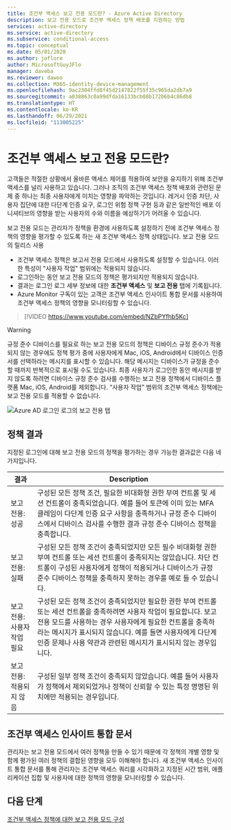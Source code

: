 ```yaml
---
title: 조건부 액세스 보고 전용 모드란? - Azure Active Directory
description: 보고 전용 모드로 조건부 액세스 정책 배포를 지원하는 방법
services: active-directory
ms.service: active-directory
ms.subservice: conditional-access
ms.topic: conceptual
ms.date: 05/01/2020
ms.author: joflore
author: MicrosoftGuyJFlo
manager: daveba
ms.reviewer: dawoo
ms.collection: M365-identity-device-management
ms.openlocfilehash: 9ac2304ffd8f45d2147822f55f35c965da2db7a9
ms.sourcegitcommit: a038863c0a99dfda16133bcb08b172b6b4c86db8
ms.translationtype: HT
ms.contentlocale: ko-KR
ms.lasthandoff: 06/29/2021
ms.locfileid: "113005225"
---
```

# <a name="what-is-conditional-access-report-only-mode"></a>조건부 액세스 보고 전용 모드란?

고객들은 적절한 상황에서 올바른 액세스 제어를 적용하여 보안을 유지하기 위해 조건부 액세스를 널리 사용하고 있습니다. 그러나 조직의 조건부 액세스 정책 배포와 관련된 문제 중 하나는 최종 사용자에게 미치는 영향을 파악하는 것입니다. 레거시 인증 차단, 사용자 집단에 대한 다단계 인증 요구, 로그인 위험 정책 구현 등과 같은 일반적인 배포 이니셔티브의 영향을 받는 사용자의 수와 이름을 예상하기가 어려울 수 있습니다. 

보고 전용 모드는 관리자가 정책을 환경에 사용하도록 설정하기 전에 조건부 액세스 정책의 영향을 평가할 수 있도록 하는 새 조건부 액세스 정책 상태입니다.  보고 전용 모드의 릴리스 사용

- 조건부 액세스 정책은 보고서 전용 모드에서 사용하도록 설정할 수 있습니다. 이러한 특성이 "사용자 작업" 범위에는 적용되지 않습니다.
- 로그인하는 동안 보고 전용 모드의 정책은 평가되지만 적용되지 않습니다.
- 결과는 로그인 로그 세부 정보에 대한 **조건부 액세스** 및 **보고 전용** 탭에 기록됩니다.
- Azure Monitor 구독이 있는 고객은 조건부 액세스 인사이트 통합 문서를 사용하여 조건부 액세스 정책의 영향을 모니터링할 수 있습니다.

> [!VIDEO https://www.youtube.com/embed/NZbPYfhb5Kc]

> [!WARNING]
> 규정 준수 디바이스를 필요로 하는 보고 전용 모드의 정책은 디바이스 규정 준수가 적용되지 않는 경우에도 정책 평가 중에 사용자에게 Mac, iOS, Android에서 디바이스 인증서를 선택하라는 메시지를 표시할 수 있습니다. 해당 메시지는 디바이스가 규정을 준수할 때까지 반복적으로 표시될 수도 있습니다. 최종 사용자가 로그인한 동안 메시지를 받지 않도록 하려면 디바이스 규정 준수 검사를 수행하는 보고 전용 정책에서 디바이스 플랫폼 Mac, iOS, Android를 제외합니다. “사용자 작업” 범위의 조건부 액세스 정책에는 보고 전용 모드를 적용할 수 없습니다.

![Azure AD 로그인 로그의 보고 전용 탭](./media/concept-conditional-access-report-only/report-only-detail-in-sign-in-log.png)

## <a name="policy-results"></a>정책 결과

지정된 로그인에 대해 보고 전용 모드의 정책을 평가하는 경우 가능한 결과값은 다음 네 가지입니다.

| 결과 | Description |
| --- | --- |
| 보고 전용: 성공 | 구성된 모든 정책 조건, 필요한 비대화형 권한 부여 컨트롤 및 세션 컨트롤이 충족되었습니다. 예를 들어 토큰에 이미 있는 MFA 클레임이 다단계 인증 요구 사항을 충족하거나 규정 준수 디바이스에서 디바이스 검사를 수행한 결과 규정 준수 디바이스 정책을 충족합니다. |
| 보고 전용: 실패 | 구성된 모든 정책 조건이 충족되었지만 모든 필수 비대화형 권한 부여 컨트롤 또는 세션 컨트롤이 충족되지는 않았습니다. 차단 컨트롤이 구성된 사용자에게 정책이 적용되거나 디바이스가 규정 준수 디바이스 정책을 충족하지 못하는 경우를 예로 들 수 있습니다. |
| 보고 전용: 사용자 작업 필요 | 구성된 모든 정책 조건이 충족되었지만 필요한 권한 부여 컨트롤 또는 세션 컨트롤을 충족하려면 사용자 작업이 필요합니다. 보고 전용 모드를 사용하는 경우 사용자에게 필요한 컨트롤을 충족하라는 메시지가 표시되지 않습니다. 예를 들면 사용자에게 다단계 인증 문제나 사용 약관과 관련된 메시지가 표시되지 않는 경우입니다.   |
| 보고 전용: 적용되지 않음 | 구성된 일부 정책 조건이 충족되지 않았습니다. 예를 들어 사용자가 정책에서 제외되었거나 정책이 신뢰할 수 있는 특정 명명된 위치에만 적용되는 경우입니다. |

## <a name="conditional-access-insights-workbook"></a>조건부 액세스 인사이트 통합 문서

관리자는 보고 전용 모드에서 여러 정책을 만들 수 있기 때문에 각 정책의 개별 영향 및 함께 평가된 여러 정책의 결합된 영향을 모두 이해해야 합니다. 새 조건부 액세스 인사이트 통합 문서를 통해 관리자는 조건부 액세스 쿼리를 시각화하고 지정된 시간 범위, 애플리케이션 집합 및 사용자에 대한 정책의 영향을 모니터링할 수 있습니다. 
 
## <a name="next-steps"></a>다음 단계

[조건부 액세스 정책에 대한 보고 전용 모드 구성](howto-conditional-access-insights-reporting.md)
